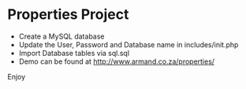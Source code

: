# Properties Project

- Create a MySQL database
- Update the User, Password and Database name in includes/init.php
- Import Database tables via sql.sql
- Demo can be found at http://www.armand.co.za/properties/

Enjoy
